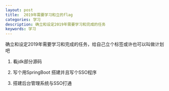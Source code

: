 ```yaml
---
layout: post
title:  2019年需要学习和立的flag
categories: 学习
description: 确立和设定2019年需要学习和完成的任务
keywords: 学习
---
```


 确立和设定2019年需要学习和完成的任务，给自己立个标签或许也可以叫做计划吧


1. 看jdk部分源码
  
2. 写个用SpringBoot 搭建并且写个SSO程序

3. 搭建后台管理系统与SSO打通  
   

   